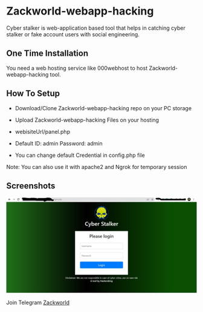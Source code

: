# Zackworld-webapp-hacking
Cyber stalker is web-application based tool that helps in catching cyber stalker or fake account users with social engineering.



## One Time Installation

You need a web hosting service  like 000webhost to host Zackworld-webapp-hacking tool. 
    
## How To Setup

- Download/Clone Zackworld-webapp-hacking repo on your PC storage

- Upload Zackworld-webapp-hacking Files on your hosting

- webisiteUrl/panel.php
- Default ID: admin Password: admin
- You can change default Credential in config.php file

Note: You can also use it with apache2 and Ngrok for temporary session

## Screenshots

![App Screenshot](https://github.com/kinghacker0/cyber-stalker/blob/main/Screenshot.jpg)



Join Telegram <a href="[https://bio.site/hackersking.in](https://l.instagram.com/?u=https%3A%2F%2Fbit.ly%2F418FMqL&e=AT3yUpsD580pWkpvUA__O1qzy1IgqRi6bYDp8OGaXGtjiOMoWznKa4JAAyrw5b9Z76w1ZoUpA1U2yi_iwMfnWBohOMWrZvgJ_SXvwQ)">Zackworld</a>
